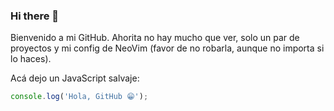 ### Hi there 👋

<!--
**RicMonster1/RicMonster1** is a ✨ _special_ ✨ repository because its `README.md` (this file) appears on your GitHub profile.

Here are some ideas to get you started:

- 🔭 I’m currently working on ...
- 🌱 I’m currently learning ...
- 👯 I’m looking to collaborate on ...
- 🤔 I’m looking for help with ...
- 💬 Ask me about ...
- 📫 How to reach me: ...
- 😄 Pronouns: ...
- ⚡ Fun fact: ...
-->

Bienvenido a mi GitHub. Ahorita no hay mucho que ver, solo un par de proyectos y mi config de NeoVim (favor de no robarla, aunque no importa si lo haces).

Acá dejo un JavaScript salvaje:
```js
console.log('Hola, GitHub 😁');
```
